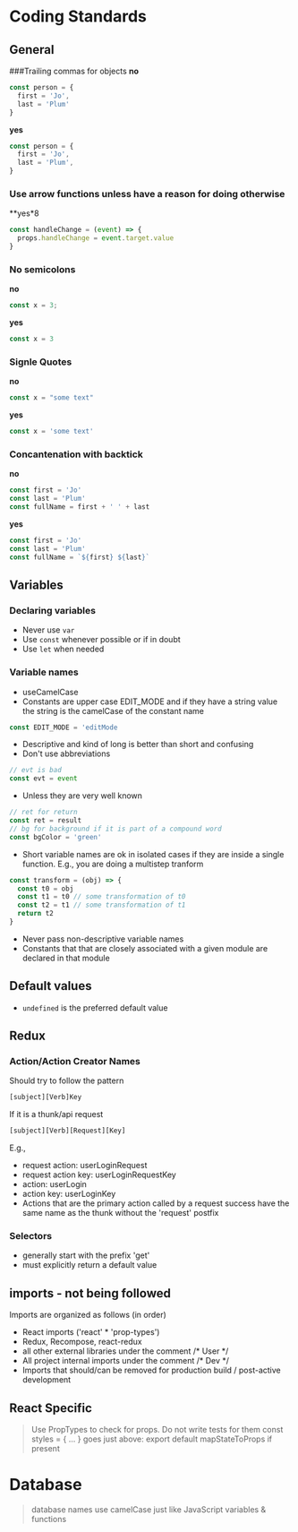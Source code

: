 # Coding Standards

## General

###Trailing commas for objects
**no**
```js
const person = {
  first = 'Jo',
  last = 'Plum'
}
```
**yes**
```js
const person = {
  first = 'Jo',
  last = 'Plum',
}
```
### Use arrow functions unless have a reason for doing otherwise
**yes*8
```js
const handleChange = (event) => {
  props.handleChange = event.target.value
}
```

### No semicolons
**no**
```js
const x = 3;
```
**yes**
```js
const x = 3
```

### Signle Quotes
**no**
```js
const x = "some text"
```
**yes**
```js
const x = 'some text'
```

### Concantenation with backtick
**no**
```js
const first = 'Jo'
const last = 'Plum'
const fullName = first + ' ' + last
```
**yes**
```js
const first = 'Jo'
const last = 'Plum'
const fullName = `${first} ${last}`
```

## Variables
### Declaring variables
- Never use <code>var</code>
- Use <code>const</code> whenever possible or if in doubt
- Use <code>let</code> when needed
### Variable names
- useCamelCase
- Constants are upper case EDIT_MODE and if they have a string value the string is the camelCase of the constant name
```js
const EDIT_MODE = 'editMode
```
- Descriptive and kind of long is better than short and confusing
- Don't use abbreviations
```js
// evt is bad
const evt = event
```
- Unless they are very well known
```js
// ret for return
const ret = result
// bg for background if it is part of a compound word
const bgColor = 'green'
```
- Short variable names are ok in isolated cases if they are inside a single function. E.g., you are doing a multistep tranform
```js
const transform = (obj) => {
  const t0 = obj
  const t1 = t0 // some transformation of t0
  const t2 = t1 // some transformation of t1
  return t2
}
```
- Never pass non-descriptive variable names
- Constants that that are closely associated with a given module are declared in that module

## Default values
- <code>undefined</code> is the preferred default value

## Redux
### Action/Action Creator Names
Should try to follow the pattern
```js
[subject][Verb]Key
```
If it is a thunk/api request
```js
[subject][Verb][Request][Key]
```

E.g.,
- request action: userLoginRequest
- request action key: userLoginRequestKey
- action: userLogin
- action key: userLoginKey
- Actions that are the primary action called by a request success have the same name as the thunk without the 'request' postfix

### Selectors
- generally start with the prefix 'get'
- must explicitly return a default value


## imports - not being followed
Imports are organized as follows (in order)
- React imports ('react' * 'prop-types')
- Redux, Recompose, react-redux
- all other external libraries
under the comment /* User */
- All project internal imports
under the comment /* Dev */
- Imports that should/can be removed for production build / post-active development

## React Specific

> Use PropTypes to check for props. Do not write tests for them
> const styles = { ... } goes just above:
  > export default
  > mapStateToProps if present

# Database
> database names use camelCase just like JavaScript variables & functions




